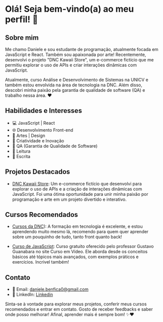 # Olá! Seja bem-vindo(a) ao meu perfil! 🌸

## Sobre mim
Me chamo Daniele e sou estudante de programação, atualmente focada em JavaScript e React. Também sou apaixonada por arte!
Recentemente, desenvolvi o projeto "DNC Kawaii Store", um e-commerce fictício que me permitiu explorar o uso de APIs e criar interações dinâmicas com JavaScript.

Atualmente, curso Análise e Desenvolvimento de Sistemas na UNICV e também estou envolvida na área de tecnologia na DNC. Além disso, descobri minha paixão pela garantia de qualidade de software (QA) e trabalho nessa área. ❤️

## Habilidades e Interesses

- 💻 JavaScript | React
- 🌐 Desenvolvimento Front-end
- 🎨 Artes | Design
- 🌈 Criatividade e Inovação
- 🧪 QA (Garantia de Qualidade de Software)
- 📘 Leitura
- 📓 Escrita

## Projetos Destacados

- [DNC Kawaii Store](https://github.com/danibenfica/dnc-kawaii-store): Um e-commerce fictício que desenvolvi para explorar o uso de APIs e a criação de interações dinâmicas com JavaScript. Foi uma ótima oportunidade para unir minha paixão por programação e arte em um projeto divertido e interativo.

## Cursos Recomendados


- [Cursos da DNC](https://www.escoladnc.com.br/formacao-em-tecnologia/)): A formação em tecnologia é excelente, e estou aprendendo muito mesmo lá, recomendo para quem quer aprender sobre um pouquinho de tudo, tanto front quanto back!

- [Curso de JavaScript](https://www.cursoemvideo.com/course/javascript/): Curso gratuito oferecido pelo professor Gustavo Guanabara no site Curso em Vídeo. Ele aborda desde os conceitos básicos até tópicos mais avançados, com exemplos práticos e exercícios. Incrivel também!

## Contato

- 📧 Email: daniele.benfica0@gmail.com
- 🔗 LinkedIn: [Linkedin](https://br.linkedin.com/in/danibenfica)

Sinta-se à vontade para explorar meus projetos, conferir meus cursos recomendados e entrar em contato. Gosto de receber feedbacks e saber onde posso melhorar! Afinal, aprender mais é sempre bom! ✨❤️

